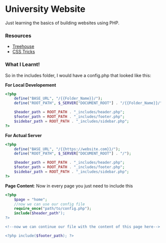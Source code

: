# University Website

Just learning the basics of building websites using PHP.

### Resources

- [Treehouse](https://teamtreehouse.com/community/how-do-i-correctly-link-my-css-file-to-both-my-indexphp-and-my-include-php-files-when-the-whole-site-is-within-a-folder)
- [CSS Tricks](https://css-tricks.com/php-include-from-root/)


### What I Learnt!

So in the includes folder, I would have a config.php that looked like this:

**For Local Developement**

```php
<?php 
	define("BASE_URL", "/{{Folder_Name}}/");
	define("ROOT_PATH", $_SERVER["DOCUMENT_ROOT"] . "/{{Folder_Name}}/");

	$header_path = ROOT_PATH . "_includes/header.php";
	$footer_path = ROOT_PATH . "_includes/footer.php";
	$sidebar_path = ROOT_PATH . "_includes/sidebar.php";
?>
```

**For Actual Server**

```php
<?php 
	define("BASE_URL", "/{{https://website.com}}/");
	define("ROOT_PATH", $_SERVER["DOCUMENT_ROOT"] . "/");

	$header_path = ROOT_PATH . "_includes/header.php";
	$footer_path = ROOT_PATH . "_includes/footer.php";
	$sidebar_path = ROOT_PATH . "_includes/sidebar.php";
?>
```

**Page Content**: Now in every page you just need to include this

```php
<?php
	$page = "home";
	//now we can use our config file
	require_once("path/to/config.php");
	include($header_path");
?>

<!--now we can continue our file with the content of this page here-->

<?php include($footer_path); ?>
```


